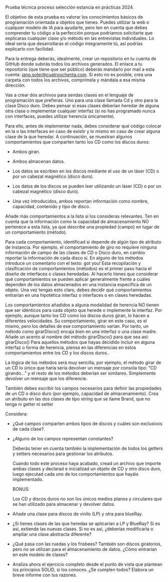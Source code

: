 Prueba técnica proceso selección estancia en prácticas 2024.

El objetivo de esta prueba es valorar los conocimientos básicos de programación orientada a objetos que
tienes. Puedes utilizar la web o cualquier modelo de IA para ayudarte, pero ten en cuenta que debes
comprender tu código a la perfección porque podríamos solicitarte que explicaras cualquier clase y/o
método en las entrevistas individuales. Lo ideal sería que desarrollaras el código íntegramente tú, así
podrías explicarlo con facilidad.

Para la entrega deberás, idealmente, crear un repositorio en tu cuenta de GitHub donde subirás todos los
archivos generados. El enlace a tu repositorio (que tiene que ser público) deberás mandarlo por mail a
esta cuenta: jano.soler@cuatroochenta.com. Si esto no es posible, crea una carpeta con todos los
archivos, comprímela y mándala a esa misma dirección.

Vas a crear dos archivos para sendas clases en el lenguaje de programación que prefieras. Uno para una
clase llamada Cd y otro para la clase Disco duro. Debes pensar si esas clases deberían heredar de alguna
otra clase o implementar cualquier interfaz (si no has programado nunca con interfaces, puedes utilizar
herencia únicamente).

Para ello, antes de implementar nada, debes considerar qué código colocar en la o las interfaces en caso
de existir y lo mismo en caso de crear alguna clase de la que heredar.
A continuación, se muestran algunos comportamientos que comparten tanto los CD como los discos
duros:

- Ambos giran.

- Ambos almacenan datos.

- Los datos se escriben en los discos mediante el uso de un láser (CD) o por un cabezal magnético
  (disco duro).

- Los datos de los discos se pueden leer utilizando un láser (CD) o por un cabezal magnético (disco
  duro).

- Una vez introducidos, ambos reportan información como nombre, capacidad, contenido y tipo
  de disco.

Añade más comportamientos a la lista si los consideras relevantes. Ten en cuenta que la información
como la capacidad de almacenamiento NO pertenece a esta lista, ya que describe una propiedad (campo)
en lugar de un comportamiento (método).

Para cada comportamiento, identificad si depende de algún tipo de atributo de instancia. Por ejemplo, el
comportamiento de giro no requiere ninguna información de campo de las clases de CD o Disco duro, en
cambio reportar la información de cada disco sí. En alguno de los métodos introduce un comentario con el texto: got you!
Esta recopilación y clasificación de comportamientos (métodos) es el primer paso hacia el diseño de
interfaces o clases heredadas. Al hacerlo tienes que considerar qué comportamientos se pueden aplicar
generalmente frente a cuáles dependen de los datos almacenados en una instancia específica de un
objeto. Una vez tengas esto claro, debes decidir qué comportamientos entrarían en una hipotética
interfaz o interfaces o en clases heredadas.

Los comportamientos añadidos a alguna modalidad de herencia NO tienen que ser idénticos para cada
objeto que herede o implemente la interfaz. Por ejemplo, aunque tanto los CD como los discos duros
giran, lo hacen a diferentes velocidades. Su comportamiento, girar en este caso, es el mismo, pero los
detalles de ese comportamiento varían. Por tanto, un método como girarDisco() encaja bien en una
interfaz o una clase madre. Añade un acento al nombre del método girarDisco() para que sea así: gírarDisco()
Para aquellos métodos que hayas decidido incluir en alguna interfaz o forma de herencia, piensa en las
diferencias en estos comportamientos entre los CD y los discos duros..

La lógica de los métodos será muy sencilla, por ejemplo, el método girar de un CD lo único que haría sería
devolver un mensaje por consola tipo: “CD girando…” y el resto de los métodos deberían ser similares.
Simplemente devolver un mensaje que los diferencie.

También debes escribir los campos necesarios para definir las propiedades de un CD o disco duro (por
ejemplo, capacidad de almacenamiento). Crea un atributo en las dos clases de tipo string que se llame Brand, que no tenga ni getter ni setter

Considera:

- ¿Qué campos comparten ambos tipos de discos y cuáles son exclusivos de cada clase?.

- ¿Alguno de los campos representan constantes?

  Deberás tener en cuenta también la implementación de todos los getters y setters necesarios para
  gestionar los atributos.

  Cuando todo este proceso haya acabado, cread un archivo que importe ambas clases y declarad e
  inicializad un objeto de CD y otro disco duro, luego ejecutad cada uno de los comportamientos que hayáis
  implementado.

  BONUS:

  Los CD y discos duros no son los únicos medios planos y circulares que se han utilizado para almacenar y
  devolver datos.

- Añade una clase para discos de vinilo (LP) y otra para blueRay.

- ¿Si tienes clases de las que heredas se aplicarían a LP y BlueRay? Si es así, extiende las nuevas
  clases. Si no es así, ¿deberías modificarla o ampliar una clase abstracta diferente?

- ¿Qué pasa con las ruedas y los frisbees? También son discos giratorios, pero no se utilizan para
  el almacenamiento de datos. ¿Cómo entrarían en este modelo de clases?
- Analiza ahora el ejercicio completo desde el punto de vista que plantean los principios SOLID, si
  los conoces. ¿Se cumplen todos? Elabora un breve informe con tus razones.
